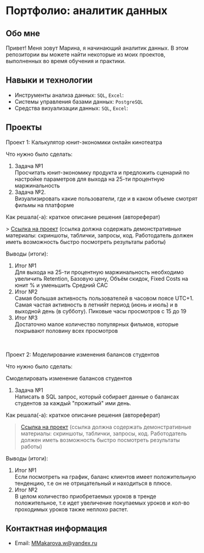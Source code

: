 # Портфолио: аналитик данных

## Обо мне 

Привет! Меня зовут Марина, я начинающий аналитик данных. 
В этом репозитории вы можете найти некоторые из моих проектов, выполненных во время обучения и практики.
<br>

## Навыки и технологии
- Инструменты анализа данных: ``SQL``, ``Excel``: 
- Системы управления базами данных: ``PostgreSQL``
- Средства визуализации данных: ``SQL``, ``Excel``: 



## Проекты
<p> Проект 1: Калькулятор юнит-экономики онлайн кинотеатра </p>
<p>Что нужно было сделать:
<ol>
  <li>Задача №1</li> Просчитать юнит-экономику продукта и предложить сценарий по настройке параметров для выхода на 25-ти процентную маржинальность
  <li>Задача №2.</li> Визуализировать какие пользователи, где и в каком объеме смотрят фильмы на платформе
</ol>

<p>Как решала(-а): краткое описание решения (автореферат)<p> 
> <a href="https://docs.google.com/spreadsheets/d/1gKYrY0HdrZGlQa8OU5qJw0czIXuDzESC/edit?usp=share_link&ouid=102929763184839150991&rtpof=true&sd=true">Ссылка на проект</a>
  (ссылка должна содержать демонстративные материалы: скриншоты, таблички, запросы, код. Работодатель должен иметь возможность быстро посмотреть результаты работы)

<p>Выводы (итоги):<p>
<ol>
  <li>Итог №1</li> Для выхода на 25-ти процентную маржинальность необходимо увеличить Retention, Базовую цену, Объём скидок, Fixed Costs на юнит % и уменьшить Средний CAC
  <li>Итог №2</li> Самая большая активность пользователей в часовом поясе UTC+1. Самая частая активность в летнийт период (июнь и июль) и в выходной день (в субботу). Пиковые часы просмотров с 15 до 19
  <li>Итог №3</li> Достаточно малое количество популярных фильмов, которые покрывают половину всех просмотров

</ol>
<br> 

<p>Проект 2: Моделирование изменения балансов студентов</p> 
<p>Что нужно было сделать:<p>Смоделировать изменение балансов студентов
<ol>
  <li>Задача №1</li>  Написать в SQL запрос, который собирает данные о балансах студентов за каждый "прожитый" ими день.
</ol>

<p>Как решала(-а): краткое описание решения (автореферат)<p>

> <a href="https://docs.google.com/document/d/1y7xDlBk1Vp_bF_v9-LUzm5rYQBT5VF-f/edit?usp=sharing&ouid=102929763184839150991&rtpof=true&sd=true">Ссылка на проект</a>
(ссылка должна содержать демонстративные материалы: скриншоты, таблички, запросы, код. Работодатель должен иметь возможность быстро посмотреть результаты работы)
 
 <p>Выводы (итоги):<p>
<ol>
  <li>Итог №1</li> Если посмотреть на график,  баланс клиентов имеет положительную тенденцию, т.е он не отрицательный и находиться в плюсе. 
  <li>Итог №2</li> В целом количество приобретаемых уроков в тренде положительное, т.е идет увеличение покупаемых уроков и кол-во проходимых уроков также неплохо растет.
</ol>

## Контактная информация
- Email: MMakarova.w@yandex.ru

